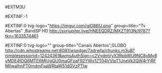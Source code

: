 #EXTM3U

#EXTINF:-1

#EXTINF:0 tvg-logo="https://imgur.com/qjG86fJ.png" group=title="Tv Abertas"
,BandSP HD http://svrjupiter.live/HNEEQDRZ/MXZT913N/9787?tkn=1633574461

#EXTINF:0 tvg-logo="" group-title="Canais Abertos",GLOBO
http://cdn.whostreams.net:8081/wsedge/7zdrwfa/chunks.m3u8?nimblesessionid=12424361&wmsAuthSign=c2VydmVyX3RpbWU9NC8yMy8yMDE4IDQ6MTE6MjUgQU0maGFzaF92YWx1ZT04VVlpT1JneVk2QW4rYjRFMllwalhnPT0mdmFsaWRtaW51dGVzPTIw
